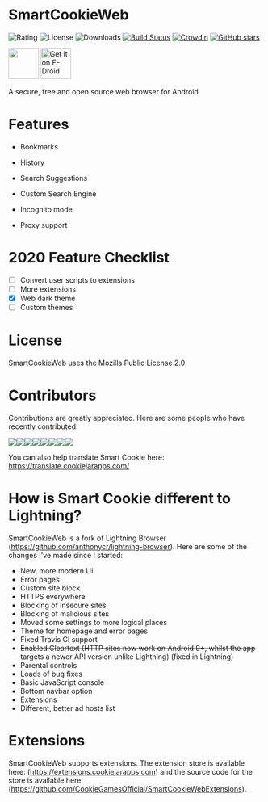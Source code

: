 # SmartCookieWeb
![Rating](https://img.shields.io/static/v1.svg?label=Rating&message=4.5/5&color=green)
![License](https://img.shields.io/static/v1.svg?label=License&message=MPLv2.0&color=brightgreen)
![Downloads](https://img.shields.io/static/v1.svg?label=Downloads&message=150,000&color=brightgreen) 
[![Build Status](https://travis-ci.org/CookieGamesOfficial/SmartCookieWeb.svg?branch=master)](https://travis-ci.org/CookieGamesOfficial/SmartCookieWeb) 
[![Crowdin](https://badges.crowdin.net/smartcookieweb/localized.svg)](https://translate.cookiejarapps.com)
[![GitHub stars](https://img.shields.io/github/stars/CookieGamesOfficial/SmartCookieWeb.svg?style=social&label=Star&maxAge=2592000)](https://GitHub.com/CookieGamesOfficial/SmartCookieWeb)


<a href="https://play.google.com/store/apps/details?id=com.cookiegames.smartcookie"><img src="https://play.google.com/intl/en_us/badges/images/generic/en_badge_web_generic.png" height="60"></a> <a href="https://f-droid.org/packages/com.cookiegames.smartcookie">
    <img src="https://fdroid.gitlab.io/artwork/badge/get-it-on.png"
    alt="Get it on F-Droid"
    height="60">
</a>


A secure, free and open source web browser for Android.

# Features
* Bookmarks

* History

* Search Suggestions

* Custom Search Engine

* Incognito mode

* Proxy support

# 2020 Feature Checklist
- [ ] Convert user scripts to extensions
- [ ] More extensions
- [x] Web dark theme
- [ ] Custom themes

# License
SmartCookieWeb uses the Mozilla Public License 2.0

# Contributors
Contributions are greatly appreciated. Here are some people who have recently contributed:

[![](https://sourcerer.io/fame/CookieGamesOfficial/CookieGamesOfficial/SmartCookieWeb/images/0)](https://sourcerer.io/fame/CookieGamesOfficial/CookieGamesOfficial/SmartCookieWeb/links/0)[![](https://sourcerer.io/fame/CookieGamesOfficial/CookieGamesOfficial/SmartCookieWeb/images/1)](https://sourcerer.io/fame/CookieGamesOfficial/CookieGamesOfficial/SmartCookieWeb/links/1)[![](https://sourcerer.io/fame/CookieGamesOfficial/CookieGamesOfficial/SmartCookieWeb/images/2)](https://sourcerer.io/fame/CookieGamesOfficial/CookieGamesOfficial/SmartCookieWeb/links/2)[![](https://sourcerer.io/fame/CookieGamesOfficial/CookieGamesOfficial/SmartCookieWeb/images/3)](https://sourcerer.io/fame/CookieGamesOfficial/CookieGamesOfficial/SmartCookieWeb/links/3)[![](https://sourcerer.io/fame/CookieGamesOfficial/CookieGamesOfficial/SmartCookieWeb/images/4)](https://sourcerer.io/fame/CookieGamesOfficial/CookieGamesOfficial/SmartCookieWeb/links/4)[![](https://sourcerer.io/fame/CookieGamesOfficial/CookieGamesOfficial/SmartCookieWeb/images/5)](https://sourcerer.io/fame/CookieGamesOfficial/CookieGamesOfficial/SmartCookieWeb/links/5)[![](https://sourcerer.io/fame/CookieGamesOfficial/CookieGamesOfficial/SmartCookieWeb/images/6)](https://sourcerer.io/fame/CookieGamesOfficial/CookieGamesOfficial/SmartCookieWeb/links/6)[![](https://sourcerer.io/fame/CookieGamesOfficial/CookieGamesOfficial/SmartCookieWeb/images/7)](https://sourcerer.io/fame/CookieGamesOfficial/CookieGamesOfficial/SmartCookieWeb/links/7)

You can also help translate Smart Cookie here: https://translate.cookiejarapps.com/

# How is Smart Cookie different to Lightning?
SmartCookieWeb is a fork of Lightning Browser (https://github.com/anthonycr/lightning-browser). Here are some of the changes I've made since I started:
- New, more modern UI
- Error pages
- Custom site block 
- HTTPS everywhere
- Blocking of insecure sites
- Blocking of malicious sites
- Moved some settings to more logical places
- Theme for homepage and error pages
- Fixed Travis CI support
- ~~Enabled Cleartext (HTTP sites now work on Android 9+, whilst the app targets a newer API version unlike Lightning)~~ (fixed in Lightning)
- Parental controls
- Loads of bug fixes
- Basic JavaScript console
- Bottom navbar option
- Extensions
- Different, better ad hosts list

# Extensions
SmartCookieWeb supports extensions. The extension store is available here: (https://extensions.cookiejarapps.com) and the source code for the store is available here: (https://github.com/CookieGamesOfficial/SmartCookieWebExtensions).
